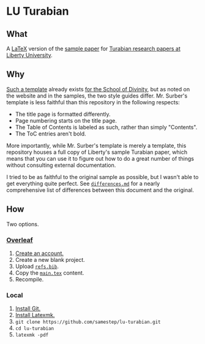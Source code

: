 LU Turabian
===========

What
----

A [LaTeX] version of the [sample paper][sample] for [Turabian research papers at
Liberty University][guide].

Why
---

[Such a template][template] already exists [for the
School of Divinity][divinity], but as noted on the website and in the samples,
the two style guides differ. Mr. Surber's template is less faithful than this
repository in the following respects:

- The title page is formatted differently.
- Page numbering starts on the title page.
- The Table of Contents is labeled as such, rather than simply "Contents".
- The ToC entries aren't bold.

More importantly, while Mr. Surber's template is merely a template, this
repository houses a full copy of Liberty's sample Turabian paper, which means
that you can use it to figure out how to do a great number of things without
consulting external documentation.

I tried to be as faithful to the original sample as possible, but I wasn't able
to get everything quite perfect. See [`differences.md`][differences] for a
nearly comprehensive list of differences between this document and the original.

How
---

Two options.

### [Overleaf]

1. [Create an account.][account]
2. Create a new blank project.
3. Upload [`refs.bib`][refs].
4. Copy the [`main.tex`][main] content.
5. Recompile.

### Local

1. [Install Git.][git]
2. [Install Latexmk.][latexmk]
3. `git clone https://github.com/samestep/lu-turabian.git`
4. `cd lu-turabian`
5. `latexmk -pdf`

[account]: https://www.overleaf.com/register
[differences]: differences.md
[divinity]: https://www.liberty.edu/divinity/index.cfm?PID=28160
[git]: https://git-scm.com/downloads
[guide]: https://www.liberty.edu/academics/casas/academicsuccess/index.cfm?PID=11954
[latex]: https://www.latex-project.org/
[latexmk]: https://mg.readthedocs.io/latexmk.html#installation
[main]: https://raw.githubusercontent.com/samestep/lu-turabian/master/main.tex
[overleaf]: https://www.overleaf.com/
[refs]: https://raw.githubusercontent.com/samestep/lu-turabian/master/refs.bib
[sample]: https://www.liberty.edu/media/1171/Turabian_-_Non-Divinity_-_Notes-Bibliography_Format.pdf
[template]: https://www.overleaf.com/latex/templates/lu-turabian-latex-template-with-user-guide/dpdyjndnjkgy
